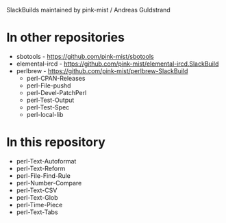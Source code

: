 SlackBuilds maintained by pink-mist / Andreas Guldstrand

# In other repositories
* sbotools - https://github.com/pink-mist/sbotools
* elemental-ircd - https://github.com/pink-mist/elemental-ircd.SlackBuild
* perlbrew - https://github.com/pink-mist/perlbrew-SlackBuild
  - perl-CPAN-Releases
  - perl-File-pushd
  - perl-Devel-PatchPerl
  - perl-Test-Output
  - perl-Test-Spec
  - perl-local-lib

# In this repository
* perl-Text-Autoformat
* perl-Text-Reform
* perl-File-Find-Rule
* perl-Number-Compare
* perl-Text-CSV
* perl-Text-Glob
* perl-Time-Piece
* perl-Text-Tabs
